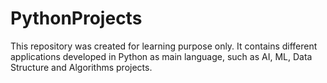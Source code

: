 # PythonProjects

 This repository was created for learning purpose only. It contains different applications developed in Python as main language, such as AI, ML, Data Structure and Algorithms projects.
 